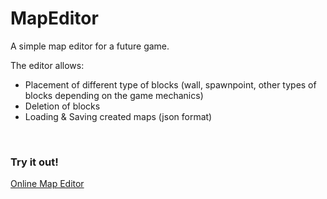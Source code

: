 # MapEditor

A simple map editor for a future game.

The editor allows:
* Placement of different type of blocks (wall, spawnpoint, other types of blocks depending on the game mechanics)
* Deletion of blocks
* Loading & Saving created maps (json format)

<br/>

### Try it out!
[Online Map Editor]()
